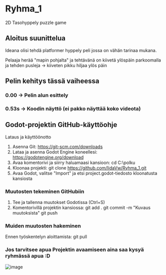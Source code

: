 # Ryhma_1
2D Tasohyppely puzzle game

## Aloitus suunittelua

Ideana olisi tehdä platformer hyppely peli jossa on vähän tarinaa mukana.

Pelaaja herää "mapin pohjalta" ja tehtävänä on kiivetä ylöspäin parkoomalla ja tehden pusleja -> kiiveten pikku hiljaa ylös päin

## Pelin kehitys tässä vaiheessa
### 0.00 -> Pelin alun esittely
### 0.53s -> Koodin näyttö (ei pakko näyttää koko videota)



## Godot-projektin GitHub-käyttöohje
Lataus ja käyttöönotto

1. Asenna Git: https://git-scm.com/downloads
2. Lataa ja asenna Godot Engine koneellesi: https://godotengine.org/download
3. Avaa komentorivi ja siirry haluamaasi kansioon: cd C:\polku
4. Kloonaa projekti: git clone https://github.com/IidaVw/Ryhma_1.git
5. Avaa Godot, valitse "Import" ja etsi project.godot-tiedosto kloonatusta kansiosta

### Muutosten tekeminen GitHubiin

1. Tee ja tallenna muutokset Godotissa (Ctrl+S)
2. Komentorivillä projektin kansiossa:
  git add .
  git commit -m "Kuvaus muutoksista"
  git push

### Muiden muutosten hakeminen

Ennen työskentelyn aloittamista: git pull

### Jos tarvitsee apua Projektin avaamiseen aina saa kysyä ryhmässä apua :D
![image](https://github.com/user-attachments/assets/ea1ff02f-c87e-4799-b718-e3bede2f1864)

